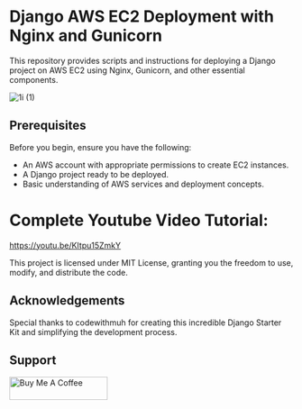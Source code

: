 # Django AWS EC2 Deployment with Nginx and Gunicorn

This repository provides scripts and instructions for deploying a Django project on AWS EC2 using Nginx, Gunicorn, and other essential components.

![1i (1)](https://github.com/codewithmuh/database_3/assets/51082957/6d7f76c2-ea81-487c-b7c2-3c6d9dd3429a)

## Prerequisites

Before you begin, ensure you have the following:

- An AWS account with appropriate permissions to create EC2 instances.
- A Django project ready to be deployed.
- Basic understanding of AWS services and deployment concepts.

# Complete Youtube Video Tutorial:

https://youtu.be/KItpu15ZmkY

This project is licensed under MIT License, granting you the freedom to use, modify, and distribute the code.

## Acknowledgements

Special thanks to codewithmuh for creating this incredible Django Starter Kit and simplifying the development process.

## Support

<a href="https://www.buymeacoffee.com/codewithmuh" target="_blank"><img src="https://cdn.buymeacoffee.com/buttons/default-yellow.png" alt="Buy Me A Coffee" height="41" width="174"></a>
